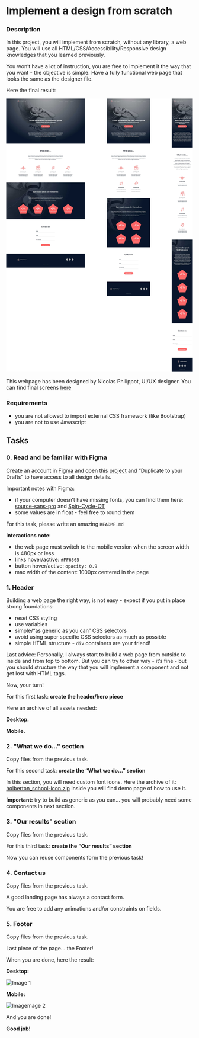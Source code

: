 # Implement a design from scratch

<h3>Description</h3>

<p>In this project, you will implement from scratch, without any library, a web page. 
You will use all HTML/CSS/Accessibility/Responsive design knowledges that you learned previously. </p>

<p>You won&rsquo;t have a lot of instruction, you are free to implement it the way that you want - the objective is simple: Have a fully functional web page that looks the same as the designer file.</p>

<p>Here the final result:</p>

<img src="images/final_design.jpg" alt="final design" loading='lazy' style="" /></p>

<p>This webpage has been designed by Nicolas Philippot, UI/UX designer.
You can find final screens <a href="https://intranet-projects-files.s3.amazonaws.com/holbertonschool-webstack/622/Archive.zip" title="here" target="_blank">here</a></p>

<h3>Requirements</h3>

<ul>
<li>you are not allowed to import external CSS framework (like Bootstrap)</li>
<li>you are not to use Javascript</li>
</ul>

  </div>
</div>

<h2 class="gap">Tasks</h2>
    <div data-role="task21818" data-position="1" id="task-num-0">
      <div class="panel panel-default task-card " id="task-21818">
  <span id="user_id" data-id="6138"></span>

  <div class="panel-heading panel-heading-actions">
    <h3 class="panel-title">
      0. Read and be familiar with Figma
    </h3>

  </div>

  <div class="panel-body">
    <span id="user_id" data-id="6138"></span>

   <!-- Progress vs Score -->

   <!-- Task Body -->
   <p>Create an account in <a href="https://www.figma.com/" title="Figma" target="_blank">Figma</a> and open this <a href="https://www.figma.com/file/FfnVADRC9xgI3yiZliTBYZ/Holberton-School---Headphone-company?node-id=0%3A1&mode=dev" title="project" target="_blank">project</a> and &ldquo;Duplicate to your Drafts&rdquo; to have access to all design details.</p>

<p>Important notes with Figma:</p>

<ul>
<li>if your computer doesn&rsquo;t have missing fonts, you can find them here: <a href="https://www.fontsquirrel.com/fonts/source-sans-pro" title="source-sans-pro" target="_blank">source-sans-pro</a> and <a href="https://www.fontsquirrel.com/fonts/Spin-Cycle-OT" title="Spin-Cycle-OT" target="_blank">Spin-Cycle-OT</a></li>
<li>some values are in float - feel free to round them</li>
</ul>

<p>For this task, please write an amazing <code>README.md</code></p>

<p><strong>Interactions note:</strong></p>

<ul>
<li>the web page must switch to the mobile version when the screen width is 480px or less</li>
<li>links hover/active: <code>#FF6565</code></li>
<li>button hover/active: <code>opacity: 0.9</code></li>
<li>max width of the content: 1000px centered in the page</li>
</ul>

  </div>

<div class="panel-heading panel-heading-actions">
    <h3 class="panel-title">
      1. Header
    </h3>

  </div>

  <div class="panel-body">
    <span id="user_id" data-id="6138"></span>

   <!-- Progress vs Score -->
   <!-- Task Body -->
   <p>Building a web page the right way, is not easy - expect if you put in place strong foundations:</p>

<ul>
<li>reset CSS styling</li>
<li>use variables</li>
<li>simple/&ldquo;as generic as you can&rdquo; CSS selectors</li>
<li>avoid using super specific CSS selectors as much as possible</li>
<li>simple HTML structure - <code>div</code> containers are your friend!</li>
</ul>

<p>Last advice: Personally, I always start to build a web page from outside to inside and from top to bottom. 
But you can try to other way - it&rsquo;s fine - but you should structure the way that you will implement a component and not get lost with HTML tags.</p>

<p>Now, your turn!</p>

<p>For this first task: <strong>create the header/hero piece</strong></p>

<p>Here an archive of all assets needed:

<p><strong>Desktop.</strong></p>
<p><strong>Mobile.</strong></p>

<div class="panel-heading panel-heading-actions">
    <h3 class="panel-title">
      2. &quot;What we do...&quot; section
    </h3>
  </div>

  <div class="panel-body">
    <span id="user_id" data-id="6138"></span>

  <!-- Progress vs Score -->

  <!-- Task Body -->
  <p>Copy files from the previous task.</p>

<p>For this second task: <strong>create the &ldquo;What we do&hellip;&rdquo; section</strong></p>

<p>In this section, you will need custom font icons. Here the archive of it: <a href="https://s3.eu-west-3.amazonaws.com/hbtn.intranet/uploads/misc/2020/3/7159d988278de54d859d.zip?X-Amz-Algorithm=AWS4-HMAC-SHA256&X-Amz-Credential=AKIA4MYA5JM5DUTZGMZG%2F20231025%2Feu-west-3%2Fs3%2Faws4_request&X-Amz-Date=20231025T190125Z&X-Amz-Expires=345600&X-Amz-SignedHeaders=host&X-Amz-Signature=91d5096b8922c48fd967f52a0d6dc9998a7e7a247fc06988d6513b1f36dd74b0" title="holberton_school-icon.zip" target="_blank">holberton_school-icon.zip</a> 
Inside you will find demo page of how to use it.</p>

<p><strong>Important:</strong> try to build as generic as you can&hellip; you will probably need some components in next section.</p>

  </div>

<div class="panel-heading panel-heading-actions">
    <h3 class="panel-title">
      3. &quot;Our results&quot; section
    </h3>
  </div>

  <div class="panel-body">
    <span id="user_id" data-id="6138"></span>

  <!-- Progress vs Score -->

  <!-- Task Body -->
  <p>Copy files from the previous task.</p>

<p>For this third task: <strong>create the &ldquo;Our results&rdquo; section</strong></p>

<p>Now you can reuse components form the previous task!</p>
  </div>

<div class="panel-heading panel-heading-actions">
    <h3 class="panel-title">
      4. Contact us
    </h3>
  </div>

  <div class="panel-body">
    <span id="user_id" data-id="6138"></span>

   <!-- Progress vs Score -->

   <!-- Task Body -->
   <p>Copy files from the previous task.</p>

<p>A good landing page has always a contact form.</p>

<p>You are free to add any animations and/or constraints on fields.</p>

  </div>

<div class="panel-heading panel-heading-actions">
    <h3 class="panel-title">
      5. Footer
    </h3>

  </div>

  <div class="panel-body">
    <span id="user_id" data-id="6138"></span>

  <!-- Progress vs Score -->
  <!-- Task Body -->
  <p>Copy files from the previous task.</p>

<p>Last piece of the page&hellip; the Footer!</p>

<p>When you are done, here the result:</p>

<p><strong>Desktop:</strong></p>

![Image 1](https://s3.eu-west-3.amazonaws.com/hbtn.intranet/uploads/medias/2020/3/3b5a9f7948a58d58bd43.gif?X-Amz-Algorithm=AWS4-HMAC-SHA256&X-Amz-Credential=AKIA4MYA5JM5DUTZGMZG%2F20231025%2Feu-west-3%2Fs3%2Faws4_request&X-Amz-Date=20231025T190125Z&X-Amz-Expires=86400&X-Amz-SignedHeaders=host&X-Amz-Signature=be1310253061ee41ca389262ae3c3b86785c3441f66a6d7bb249cc7cd00491d1)

**Mobile:**

![Imagemage 2](https://s3.eu-west-3.amazonaws.com/hbtn.intranet/uploads/medias/2020/3/83d6311e87d4775ca4b3.gif?X-Amz-Algorithm=AWS4-HMAC-SHA256&X-Amz-Credential=AKIA4MYA5JM5DUTZGMZG%2F20231025%2Feu-west-3%2Fs3%2Faws4_request&X-Amz-Date=20231025T190125Z&X-Amz-Expires=86400&X-Amz-SignedHeaders=host&X-Amz-Signature=b7ff206e7a9ed50183d395f2811915ae5cc2186fbbb3c589ad7fa3f6bf2de568)

<p>And you are done! </p>

<p><strong>Good job!</strong></p>

  </div>
